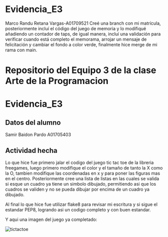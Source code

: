 # Evidencia_E3
Marco Randu Retana Vargas-A01709521
Creé una branch con mi matrícula, posteriormente incluí el código del juego de memoria
y lo modifiqué añadiendo un contador de taps, de igual manera, incluí una validación para 
verificar cuando está completo el memorama, arrojar un mensaje de felicitación y cambiar
 el fondo a color verde, finalmente hice merge de mi rama con main.

# Repositorio del Equipo 3 de la clase Arte de la Programacion
# Evidencia_E3

## Datos del alumno
Samir Baidon Pardo
A01705403

## Actividad hecha
Lo que hice fue primero jalar el codigo del juego tic tac toe de la libreria freegames, luego primero modifique el color y el tamaño de tanto la X como la O, tambien modifique las coordenadas en x y para poner las figuras mas en el centro. Posteriormente cree una lista de listas en las cuales se valida si esque un cuadro ya tiene un simbolo dibujado, permitiendo asi que los cuadros se validen y no se pueda dibujar por encima de un cuadro ya dibujado.

Al final lo que hice fue utilizar flake8 para revisar mi escritura y si sigue el estandar PEP8, logrando asi un codigo completo y con buen estandar.

Y aqui una imagen del juego ya completado:


![tictactoe](https://github.com/Zathiald/Evidencia_E3/assets/111139805/2db61764-294d-45e2-abee-e11590fcf8f2)
